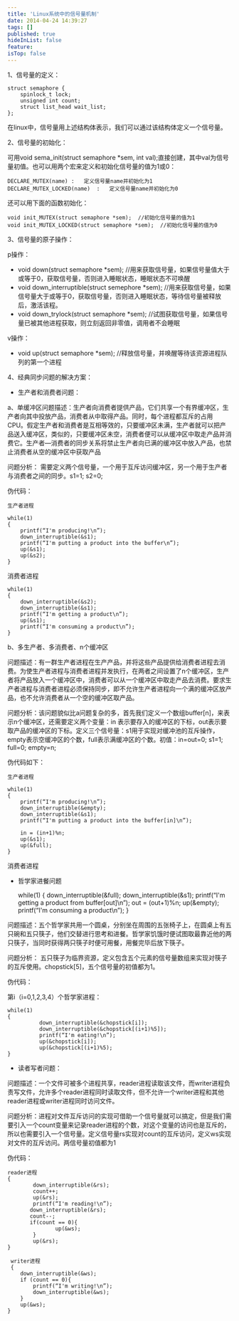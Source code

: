 ```yaml
---
title: 'Linux系统中的信号量机制'
date: 2014-04-24 14:39:27
tags: []
published: true
hideInList: false
feature: 
isTop: false
---
```


1、信号量的定义：

    struct semaphore {
        spinlock_t lock;
        unsigned int count;
        struct list_head wait_list;
    };
    

在linux中，信号量用上述结构体表示，我们可以通过该结构体定义一个信号量。

2、信号量的初始化：

可用void sema_init(struct semaphore *sem, int val);直接创建，其中val为信号量初值。也可以用两个宏来定义和初始化信号量的值为1或0：

    DECLARE_MUTEX(name)	:	定义信号量name并初始化为1
    DECLARE_MUTEX_LOCKED(name)	:	定义信号量name并初始化为0
    

还可以用下面的函数初始化：

    void init_MUTEX(struct semaphore *sem);	 //初始化信号量的值为1
    void init_MUTEX_LOCKED(struct semaphore *sem);	//初始化信号量的值为0
    

3、信号量的原子操作：

p操作：

*   void down(struct semaphore *sem); //用来获取信号量，如果信号量值大于或等于0，获取信号量，否则进入睡眠状态，睡眠状态不可唤醒
*   void down_interruptible(struct semephore *sem); //用来获取信号量，如果信号量大于或等于0，获取信号量，否则进入睡眠状态，等待信号量被释放后，激活该程。
*   void down_trylock(struct semaphore *sem); //试图获取信号量，如果信号量已被其他进程获取，则立刻返回非零值，调用者不会睡眠

v操作：

*   void up(struct semaphore *sem); //释放信号量，并唤醒等待该资源进程队列的第一个进程

4、经典同步问题的解决方案：

*   生产者和消费者问题：

a、单缓冲区问题描述：生产者向消费者提供产品，它们共享一个有界缓冲区，生产者向其中投放产品，消费者从中取得产品。同时，每个进程都互斥的占用CPU。假定生产者和消费者是互相等效的，只要缓冲区未满，生产者就可以把产品送入缓冲区，类似的，只要缓冲区未空，消费者便可以从缓冲区中取走产品并消费它。生产者—消费者的同步关系将禁止生产者向已满的缓冲区中放入产品，也禁止消费者从空的缓冲区中获取产品

问题分析： 需要定义两个信号量，一个用于互斥访问缓冲区，另一个用于生产者与消费者之间的同步。s1=1; s2=0;

伪代码：

    生产者进程            
    
    while(1)                                         
    {                                       
        printf(“I'm producing!\n”);                                        
        down_interruptible(&s1);                                         
        printf(“I'm putting a product into the buffer\n”);          
        up(&s1);                   
        up(&s2);                
    }               
    

消费者进程

    while(1)  
    {
        down_interruptible(&s2);
        down_interruptible(&s1);
        printf(“I'm getting a product\n”);
        up(&s1);
        printf(“I'm consuming a product\n”);
    }
    

b、多生产者、多消费者、n个缓冲区

问题描述：有一群生产者进程在生产产品，并将这些产品提供给消费者进程去消费。为使生产者进程与消费者进程并发执行，在两者之间设置了n个缓冲区，生产者将产品放入一个缓冲区中，消费者可以从一个缓冲区中取走产品去消费。要求生产者进程与消费者进程必须保持同步，即不允许生产者进程向一个满的缓冲区放产品，也不允许消费者从一个空的缓冲区取产品。

问题分析：该问题貌似比a问题复杂的多，首先我们定义一个数组buffer\[n\]，来表示n个缓冲区，还需要定义两个变量：in 表示要存入的缓冲区的下标，out表示要取产品的缓冲区的下标。定义三个信号量：s1用于实现对缓冲池的互斥操作，empty表示空缓冲区的个数，full表示满缓冲区的个数。初值：in=out=0; s1=1; full=0; empty=n;

伪代码如下：

    生产者进程                                                                  
    
    while(1)                                                                          
    {                                                                                      
        printf(“I'm producing!\n”);                                                   
        down_interruptible(&empty);                                           
        down_interruptible(&s1);                                                   
        printf(“I'm putting a product into the buffer[in]\n”);                 
                                                                                                              
        in = (in+1)%n;                                                                                
        up(&s1);                                                                                      
        up(&full);                                                                     
    }                                                                                       
    

消费者进程

*   哲学家进餐问题
    
    while(1) { down\_interruptible(&full); down\_interruptible(&s1); printf(“I'm getting a product from buffer\[out\]\\n”); out = (out+1)%n; up(&empty); printf(“I'm consuming a product\\n”); }
    

问题描述：五个哲学家共用一个圆桌，分别坐在周围的五张椅子上，在圆桌上有五只碗和五只筷子，他们交替进行思考和进餐。哲学家饥饿时便试图取最靠近他的两只筷子，当同时获得两只筷子时便可用餐，用餐完毕后放下筷子。

问题分析： 五只筷子为临界资源，定义包含五个元素的信号量数组来实现对筷子的互斥使用。chopstick\[5\]，五个信号量的初值都为1。

伪代码：

第i（i=0,1,2,3,4）个哲学家进程：

    while(1)
    {
              down_interruptible(&chopstick[i]);
              down_interruptible(&chopstick[(i+1)%5]);
              printf(“I'm eating!\n”);
              up(&chopstick[i]);
              up(&chopstick[(i+1)%5);
    }
    

*   读者写者问题：

问题描述：一个文件可被多个进程共享，reader进程读取该文件，而writer进程负责写文件，允许多个reader进程同时读取文件，但不允许一个writer进程和其他reader进程或writer进程同时访问文件。

问题分析：进程对文件互斥访问的实现可借助一个信号量就可以搞定，但是我们需要引入一个count变量来记录reader进程的个数，对这个变量的访问也是互斥的，所以也需要引入一个信号量。定义信号量rs实现对count的互斥访问，定义ws实现对文件的互斥访问。两信号量初值都为1

伪代码：

    reader进程                             	
    {                                                                                          
            down_interruptible(&rs);                                                                                                                                                                                                   
            count++;
            up(&rs);  
            printf(“I'm reading!\n”);   
           down_interruptible(&rs);
           count--;
           if(count == 0){
                   up(&ws);
            }
            up(&rs);
    }       
    
     writer进程
     {
        down_interruptible(&ws);           
        if (count == 0){ 
            printf(“I'm writing!\n”);
            down_interruptible(&ws);                                     
        } 
        up(&ws);
    }